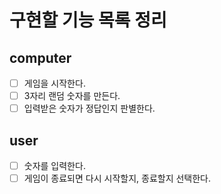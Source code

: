# 구현할 기능 목록 정리

## computer

- [ ] 게임을 시작한다.
- [ ] 3자리 랜덤 숫자를 만든다.
- [ ] 입력받은 숫자가 정답인지 판별한다.

## user

- [ ] 숫자를 입력한다.
- [ ] 게임이 종료되면 다시 시작할지, 종료할지 선택한다.
